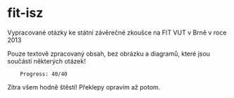 fit-isz
=======

Vypracované otázky ke státní závěrečné zkoušce na FIT VUT v Brně v roce 2013

Pouze textově zpracovaný obsah, bez obrázku a diagramů, které jsou součástí některých otázek!

		Progress: 40/40

Zítra všem hodně štěstí! Překlepy opravím až potom.
